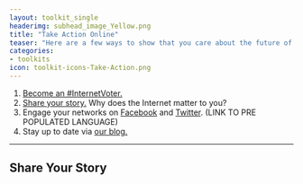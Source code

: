 ```yaml
---
layout: toolkit_single
headerimg: subhead_image_Yellow.png
title: "Take Action Online"
teaser: "Here are a few ways to show that you care about the future of the Internet."
categories:
- toolkits
icon: toolkit-icons-Take-Action.png
---
```

1. <a href="http://internet2016.net/#pledge">Become an #InternetVoter.</a>
1. <a href="#story">Share your story.</a> Why does the Internet matter to you?
1. Engage your networks on [Facebook](https://www.facebook.com/sharer/sharer.php?u=http%3A//internet2016.net/) and [Twitter](https://twitter.com/home?status=The%20Internet%20is%20winning!%20Sign%20this%20pledge%20and%20let's%20make%20our%20voices%20heard%20in%202016%3A%20http%3A//internet2016.net/%20via%20%40internet_2016). (LINK TO PRE POPULATED LANGUAGE)
1. Stay up to date via [our blog.](http://www.internet2016.net/blog)

***
## <a name="story">Share Your Story</a>

<script src="//assets.juicer.io/embed.js" type="text/javascript"></script>
<link href="//assets.juicer.io/embed.css" media="all" rel="stylesheet" type="text/css" />
<ul class="juicer-feed" data-feed-id="internet-2016"></ul>
